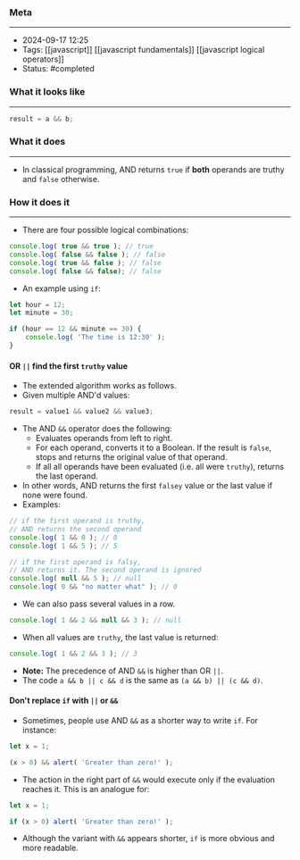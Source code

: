 ### Meta
- - -
- 2024-09-17 12:25
- Tags: [[javascript]] [[javascript fundamentals]] [[javascript logical operators]]
- Status: #completed 

### What it looks like
- - -
```JavaScript file:app.js
result = a && b;
```

### What it does
- - -
-  In classical programming, AND returns `true` if **both** operands are truthy and `false` otherwise.

### How it does it
---
- There are four possible logical combinations:

```JavaScript file:app.js
console.log( true && true ); // true
console.log( false && false ); // false
console.log( true && false ); // false
console.log( false && false); // false
```

- An example using `if`:

```JavaScript file:app.js
let hour = 12;
let minute = 30;

if (hour == 12 && minute == 30) {
	console.log( 'The time is 12:30' );
}
```

#### OR `||` find the first `truthy` value
- The extended algorithm works as follows.
- Given multiple AND'd values:

```JavaScript file:app.js
result = value1 && value2 && value3;
```

- The AND `&&` operator does the following:
	- Evaluates operands from left to right.
	- For each operand, converts it to a Boolean. If the result is `false`, stops and returns the original value of that operand.
	- If all all operands have been evaluated (i.e. all were `truthy`), returns the last operand.
- In other words, AND returns the first `falsey` value or the last value if none were found.
- Examples:

```JavaScript file:app.js
// if the first operand is truthy,
// AND returns the second operand
console.log( 1 && 0 ); // 0
console.log( 1 && 5 ); // 5

// if the first operand is falsy,
// AND returns it. The second operand is ignored
console.log( null && 5 ); // null
console.log( 0 && "no matter what" ); // 0
```

- We can also pass several values in a row.

```JavaScript file:app.js
console.log( 1 && 2 && null && 3 ); // null
```

- When all values are `truthy`, the last value is returned:

```JavaScript file:app.js
console.log( 1 && 2 && 3 ); // 3
```

- **Note:** The precedence of AND `&&` is higher than OR `||`.
- The code `a && b || c && d` is the same as `(a && b) || (c && d)`.

#### Don't replace `if` with `||` or `&&`
- Sometimes, people use AND `&&` as a shorter way to write `if`. For instance:

```JavaScript file:app.js
let x = 1;

(x > 0) && alert( 'Greater than zero!' );
```

- The action in the right part of `&&` would execute only if the evaluation reaches it. This is an analogue for:

```JavaScript file:app.js
let x = 1;

if (x > 0) alert( 'Greater than zero!' );
```

- Although the variant with `&&` appears shorter, `if` is more obvious and more readable.